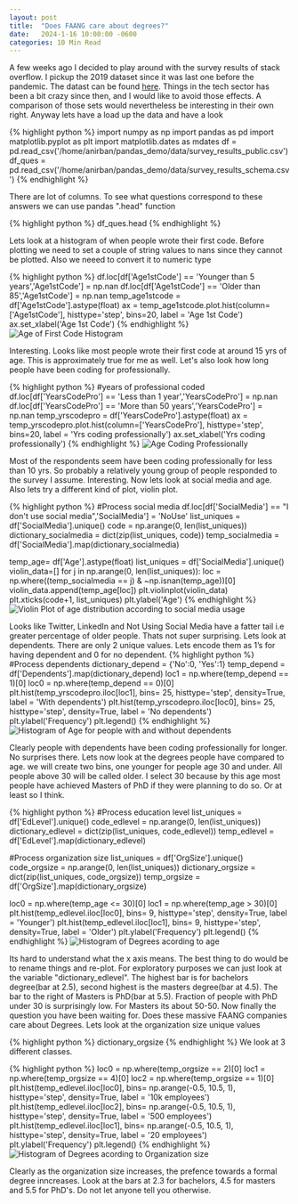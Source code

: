 ```yaml
---
layout: post
title:  "Does FAANG care about degrees?"
date:   2024-1-16 10:00:00 -0600
categories: 10 Min Read
---
```

A few weeks ago I decided to play around with the survey results of stack overflow. I pickup the 2019 dataset since it was last one before the pandemic. The datast can be found [here](https://insights.stackoverflow.com/survey). Things in the tech sector has been a bit crazy since then, and I would like to avoid those effects. A comparison of those sets would nevertheless be interesting in their own right. Anyway lets have a load up the data and have a look 

{% highlight python %}
import numpy as np
import pandas as pd
import matplotlib.pyplot as plt
import matplotlib.dates as mdates
df = pd.read_csv('/home/anirban/pandas_demo/data/survey_results_public.csv')
df_ques = pd.read_csv('/home/anirban/pandas_demo/data/survey_results_schema.csv')
{% endhighlight %}

There are lot of columns. To see what questions correspond to these answers we can use pandas ".head" function

{% highlight python %}
df_ques.head
{% endhighlight %}

Lets look at a histogram of when people wrote their first code.  Before plotting we need to set a couple of string values to nans since they cannot be plotted. Also we neeed to convert it to numeric type

{% highlight python %}
df.loc[df['Age1stCode'] == 'Younger than 5 years','Age1stCode'] = np.nan
df.loc[df['Age1stCode'] == 'Older than 85','Age1stCode'] = np.nan
temp_age1stcode = df['Age1stCode'].astype(float)
ax = temp_age1stcode.plot.hist(column=['Age1stCode'],  histtype='step', bins=20, label = 'Age 1st Code')
ax.set_xlabel('Age 1st Code')
{% endhighlight %}
![Age of First Code Histogram]({{site.url}}{{site.baseurl}}/images/stackover_images/age_hist.png)

Interesting. Looks like most people wrote their first code at around 15 yrs of age. This is approximately true for me as well. Let's also look how long people have been coding for professionally. 

{% highlight python %}
#years of professional coded
df.loc[df['YearsCodePro'] == 'Less than 1 year','YearsCodePro'] = np.nan
df.loc[df['YearsCodePro'] == 'More than 50 years','YearsCodePro'] = np.nan
temp_yrscodepro = df['YearsCodePro'].astype(float)
ax = temp_yrscodepro.plot.hist(column=['YearsCodePro'],  histtype='step', bins=20, label = 'Yrs coding professionally')
ax.set_xlabel('Yrs coding professionally')
{% endhighlight %}
![Age Coding Professionally]({{site.url}}{{site.baseurl}}/images/stackover_images/yrs_coding_pro.png)

Most of the respondents seem have been coding professionally for less than 10 yrs. So probably a relatively young group of people responded to the survey I assume. 
Interesting. Now lets look  at social media and age. Also lets try a different kind of plot, violin plot.

{% highlight python %}
#Process social media
df.loc[df['SocialMedia'] == "I don't use social media",'SocialMedia'] = 'NoUse'
list_uniques = df['SocialMedia'].unique()
code = np.arange(0, len(list_uniques))
dictionary_socialmedia = dict(zip(list_uniques, code))
temp_socialmedia = df['SocialMedia'].map(dictionary_socialmedia)

temp_age= df['Age'].astype(float)
list_uniques = df['SocialMedia'].unique()
violin_data=[]
for j in np.arange(0, len(list_uniques)):
    loc = np.where((temp_socialmedia == j) & ~np.isnan(temp_age))[0]
    violin_data.append(temp_age[loc])
plt.violinplot(violin_data)
plt.xticks(code+1, list_uniques)
plt.ylabel('Age')
{% endhighlight %}
![Violin Plot of age distribution according to social media usage]({{site.url}}{{site.baseurl}}/images/stackover_images/age_socialMedia_violin.png)

Looks like Twitter, LinkedIn and Not Using Social Media have a fatter tail i.e greater percentage of older people. Thats not super surprising. Lets look at dependents. There are only 2 unique values. Lets encode them as 1’s for having dependent and 0 for no dependent. 
{% highlight python %}
#Process dependents 
dictionary_depend = {'No':0, 'Yes':1}
temp_depend = df['Dependents'].map(dictionary_depend)
loc1 = np.where(temp_depend == 1)[0]
loc0 = np.where(temp_depend == 0)[0]
plt.hist(temp_yrscodepro.iloc[loc1], bins= 25, histtype='step', density=True, label = 'With dependents')
plt.hist(temp_yrscodepro.iloc[loc0], bins= 25, histtype='step', density=True, label = 'No dependents')
plt.ylabel('Frequency')
plt.legend()
{% endhighlight %}
![Histogram of Age for people with and without dependents ]({{site.url}}{{site.baseurl}}/images/stackover_images/dependents_age_hist.png)

Clearly people with dependents have been coding professionally for longer. No surprises there. Lets now look at the degrees people have compared to age. we will create two bins, one younger for people age 30 and under. All people above 30 will be called older. I select 30 because by this age most people have achieved Masters of PhD if they were planning to do so. Or at least so I think. 

{% highlight python %}
#Process education level 
list_uniques = df['EdLevel'].unique()
code_edlevel = np.arange(0, len(list_uniques))
dictionary_edlevel = dict(zip(list_uniques, code_edlevel))
temp_edlevel = df['EdLevel'].map(dictionary_edlevel)

#Process organization size
list_uniques = df['OrgSize'].unique()
code_orgsize = np.arange(0, len(list_uniques))
dictionary_orgsize = dict(zip(list_uniques, code_orgsize))
temp_orgsize = df['OrgSize'].map(dictionary_orgsize)

loc0 = np.where(temp_age <= 30)[0]
loc1 = np.where(temp_age > 30)[0]
plt.hist(temp_edlevel.iloc[loc0], bins= 9, histtype='step', density=True, label = 'Younger')
plt.hist(temp_edlevel.iloc[loc1], bins= 9, histtype='step', density=True, label = 'Older')
plt.ylabel('Frequency')
plt.legend()
{% endhighlight %}
![Histogram of Degrees acording to age ]({{site.url}}{{site.baseurl}}/images/stackover_images/age_vs_degree.png)

Its hard to understand what the x axis means. The best thing to do would be to rename things and re-plot. For exploratory purposes we can just look at the variable "dictionary_edlevel". The highest bar is for bachelors degree(bar at 2.5), second highest is the masters degree(bar at 4.5). The bar to the right of Masters is PhD(bar at 5.5).
Fraction of people with PhD under 30 is surprisingly low. For Masters its about 50-50. 
Now finally the question you have been waiting for. Does these massive FAANG companies care about Degrees. Lets look at the organization size unique values 

{% highlight python %}
dictionary_orgsize
{% endhighlight %}
We look at 3 different classes. 

{% highlight python %}
loc0 = np.where(temp_orgsize == 2)[0]
loc1 = np.where(temp_orgsize == 4)[0]
loc2 = np.where(temp_orgsize == 1)[0]
plt.hist(temp_edlevel.iloc[loc0], bins= np.arange(-0.5, 10.5, 1), histtype='step', density=True, label = '10k employees')
plt.hist(temp_edlevel.iloc[loc2], bins= np.arange(-0.5, 10.5, 1), histtype='step', density=True, label = '500 employees')
plt.hist(temp_edlevel.iloc[loc1], bins= np.arange(-0.5, 10.5, 1), histtype='step', density=True, label = '20 employees')
plt.ylabel('Frequency')
plt.legend()
{% endhighlight %}
![Histogram of Degrees acording to Organization size ]({{site.url}}{{site.baseurl}}/images/stackover_images/orgSize_vs_degree.png)

Clearly as the organization size increases, the prefence towards a formal degree inncreases. Look at the bars at 2.3 for bachelors, 4.5 for masters and 5.5 for PhD's. Do not let anyone tell you otherwise. 



